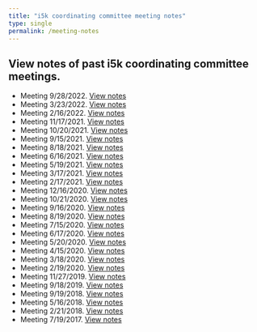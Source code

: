 ```yaml
---
title: "i5k coordinating committee meeting notes"
type: single
permalink: /meeting-notes
---
```


## View notes of past i5k coordinating committee meetings.
* Meeting 9/28/2022. [View notes](/meeting_notes/09-29-2022_Notes)
* Meeting 3/23/2022. [View notes](/meeting_notes/03-23-2022_Notes)
* Meeting 2/16/2022. [View notes](/meeting_notes/02-16-2022_Notes)
* Meeting 11/17/2021. [View notes](/meeting_notes/11-17-2021_Notes)
* Meeting 10/20/2021. [View notes](/meeting_notes/10-20-2021_Notes)
* Meeting 9/15/2021. [View notes](/meeting_notes/09-15-2021_Notes)
* Meeting 8/18/2021. [View notes](/meeting_notes/08-18-2021_Notes)
* Meeting 6/16/2021. [View notes](/meeting_notes/06-16-2021_Notes)
* Meeting 5/19/2021. [View notes](/meeting_notes/05-19-2021_Notes)
* Meeting 3/17/2021. [View notes](/meeting_notes/03-17-2021_Notes)
* Meeting 2/17/2021. [View notes](/meeting_notes/02-17-2021_Notes)
* Meeting 12/16/2020. [View notes](/meeting_notes/12-16-2020_Notes)
* Meeting 10/21/2020. [View notes](/meeting_notes/10-21-2020_Notes)
* Meeting 9/16/2020. [View notes](/meeting_notes/09-16-2020_Notes)
* Meeting 8/19/2020. [View notes](/meeting_notes/08-19-2020_Notes)
* Meeting 7/15/2020. [View notes](/meeting_notes/07-15-2020_Notes)
* Meeting 6/17/2020. [View notes](/meeting_notes/06-17-2020_Notes)
* Meeting 5/20/2020. [View notes](/meeting_notes/05-20-2020_Notes)
* Meeting 4/15/2020. [View notes](/meeting_notes/04-15-2020_Notes)
* Meeting 3/18/2020. [View notes](/meeting_notes/03-18-2020_Notes)
* Meeting 2/19/2020. [View notes](/meeting_notes/02-19-2020_Notes)
* Meeting 11/27/2019. [View notes](/meeting_notes/11-27-2019_Notes)
* Meeting 9/18/2019. [View notes](/meeting_notes/9-18-2019_Notes)
* Meeting 9/19/2018. [View notes](/meeting_notes/9-19-2018_Notes)
* Meeting 5/16/2018. [View notes](/meeting_notes/5-16-2018_Notes)
* Meeting 2/21/2018. [View notes](/meeting_notes/2-21-2018_Notes)
* Meeting 7/19/2017. [View notes](/meeting_notes/7-19-2017_Notes)
